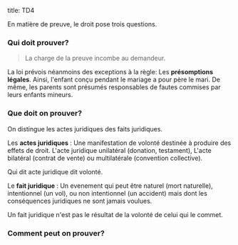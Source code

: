 title: TD4

En matière de preuve, le droit pose trois questions. 

### Qui doit prouver?

> La charge de la preuve incombe au demandeur. 

La loi prévois néanmoins des exceptions à la règle: Les 
**présomptions légales**. Ainsi, l'enfant conçu pendant le 
mariage a pour père le mari. De même, les parents sont présumés 
responsables de fautes commises par leurs enfants mineurs. 

### Que doit on prouver?

On distingue les actes juridiques des faits juridiques. 

Les **actes juridiques** : Une manifestation de volonté destinée à produire des 
effets de droit. L'acte juridique unilatéral (donation, testament), L'acte bilatéral 
(contrat de vente) ou multilatérale (convention collective). 

Qui dit acte juridique dit volonté. 

Le **fait juridique** : Un evenement qui peut être naturel (mort naturelle), 
intentionnel (un vol), ou non intentionnel (un accident) mais dont les 
conséquences juridiques ne sont jamais voulues. 

Un fait juridique n'est pas le résultat de la volonté de celui qui le 
commet. 

### Comment peut on prouver? 

